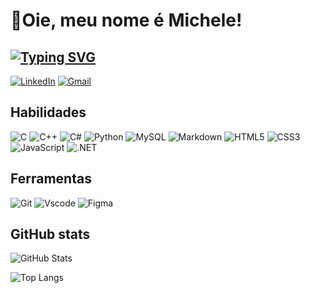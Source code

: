# 🤍Oie, meu nome é Michele!

 ## [![Typing SVG](https://readme-typing-svg.herokuapp.com/?color=30A3D&size=60&center=true&vCenter=true&width=1000&lines=Conecte-se+Comigo+<3)](https://git.io/typing-svg)
[![LinkedIn](https://img.shields.io/badge/LinkedIn-0077B5?style=for-the-badge&logo=linkedin&logoColor=ff9070)](https://www.linkedin.com/in/michele-o-041092289/)
[![Gmail](https://img.shields.io/badge/Gmail-333333?style=for-the-badge&logo=gmail&logoColor=red)](mailto:micheleoliveira.9669@gmail.com)
## Habilidades                        
![C](https://img.shields.io/badge/C-00599C?style=for-the-badge&logo=c&logoColor=000)
![C++](https://img.shields.io/badge/C%2B%2B-00599C?style=for-the-badge&logo=c%2B%2B&logoColor=000)
![C#](https://img.shields.io/badge/C%23-239120?style=for-the-badge&logo=c-sharp&logoColor=000)
![Python](https://img.shields.io/badge/python-3670A0?style=for-the-badge&logo=python&logoColor=000)
![MySQL](https://img.shields.io/badge/MySQL-00000F?style=for-the-badge&logo=mysql&logoColor=000)
![Markdown](https://img.shields.io/badge/Markdown-000?style=for-the-badge&logo=markdown)
![HTML5](https://img.shields.io/badge/HTML5-E34F26?style=for-the-badge&logo=html5&logoColor=000)
![CSS3](https://img.shields.io/badge/CSS3-1572B6?style=for-the-badge&logo=css3&logoColor=000)
![JavaScript](https://img.shields.io/badge/JavaScript-F7DF1E?style=for-the-badge&logo=javascript&logoColor=black)
![.NET](https://img.shields.io/badge/.NET-5C2D91?style=for-the-badge&logo=.net&logoColor=white)

## Ferramentas
![Git](https://img.shields.io/badge/GIT-E44C30?style=for-the-badge&logo=git&logoColor=000)
![Vscode](https://img.shields.io/badge/Vscode-007ACC?style=for-the-badge&logo=visual-studio-code&logoColor=000)
![Figma](https://img.shields.io/badge/Figma-696969?style=for-the-badge&logo=figma&logoColor=figma)

## GitHub stats
![GitHub Stats](https://github-readme-stats.vercel.app/api?username=AtomHeartSister&theme=transparent&bg_color=000&border_color=30A3DC&show_icons=true&icon_color=30A3DC&title_color=ff9070&text_color=FFF)

![Top Langs](https://github-readme-stats-git-masterrstaa-rickstaa.vercel.app/api/top-langs/?username=Mi-Missy&layout=compact&bg_color=000&border_color=30A3DC&title_color=ff9070&text_color=FFF)



<!---
Mi-Missy/Mi-Missy is a ✨ special ✨ repository because its `README.md` (this file) appears on your GitHub profile.
You can click the Preview link to take a look at your changes.
--->
